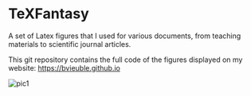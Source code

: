 # TeXFantasy
A set of Latex figures that I used for various documents, from teaching 
materials to scientific journal articles.

This git repository contains the full code of the figures displayed on my
website: https://bvieuble.github.io

![pic1](img/github-pic1.png)
